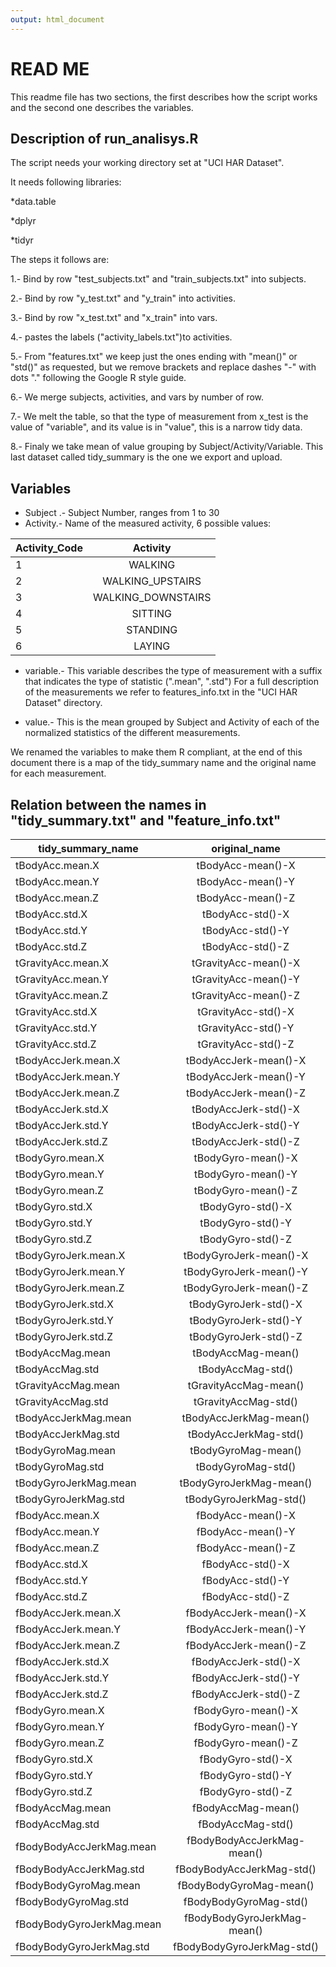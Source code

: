 ```yaml
---
output: html_document
---
```

# READ ME

This readme file has two sections, the first describes how the script works and the second one describes the variables.

## Description of run_analisys.R

The script needs your working directory set at "UCI HAR Dataset".

It needs following libraries:

*data.table

*dplyr

*tidyr

The steps it follows are:

1.- Bind by row "test_subjects.txt" and "train_subjects.txt" into subjects.

2.- Bind by row "y_test.txt" and "y_train" into activities.

3.- Bind by row "x_test.txt" and "x_train" into  vars.

4.- pastes the labels ("activity_labels.txt")to activities.

5.- From "features.txt" we keep just the ones ending with "mean()" or "std()" as requested, but we remove brackets and replace dashes "-" with dots "." following the Google R style guide.

6.- We merge subjects, activities, and vars by number of row.

7.- We melt the table, so that the type of measurement from x_test is the value
of "variable", and its value is in "value", this is a narrow tidy data.

8.- Finaly we take mean of value grouping by Subject/Activity/Variable. This last dataset called tidy_summary is the one we export and upload.

## Variables

* Subject .- Subject Number, ranges from 1 to 30
* Activity.- Name of the measured activity, 6 possible values:


Activity_Code|Activity
| ----------- |:-----------:|
1|WALKING
2|WALKING_UPSTAIRS
3|WALKING_DOWNSTAIRS
4|SITTING
5|STANDING
6|LAYING

  
* variable.- This variable describes the type of measurement with a suffix that indicates the type of  statistic (".mean", ".std")  For a full description of the measurements we refer to features_info.txt in the "UCI HAR Dataset" directory.


* value.- This is the mean grouped by Subject and Activity of each of the normalized statistics of the different measurements. 

We renamed the variables to make them R compliant, at the end of this document there is a map of the tidy_summary name and the original name for each measurement.


## Relation between the names in "tidy_summary.txt" and  "feature_info.txt"

tidy_summary_name|original_name
| ----------- |:-----------:|
tBodyAcc.mean.X|tBodyAcc-mean()-X
tBodyAcc.mean.Y|tBodyAcc-mean()-Y
tBodyAcc.mean.Z|tBodyAcc-mean()-Z
tBodyAcc.std.X|tBodyAcc-std()-X
tBodyAcc.std.Y|tBodyAcc-std()-Y
tBodyAcc.std.Z|tBodyAcc-std()-Z
tGravityAcc.mean.X|tGravityAcc-mean()-X
tGravityAcc.mean.Y|tGravityAcc-mean()-Y
tGravityAcc.mean.Z|tGravityAcc-mean()-Z
tGravityAcc.std.X|tGravityAcc-std()-X
tGravityAcc.std.Y|tGravityAcc-std()-Y
tGravityAcc.std.Z|tGravityAcc-std()-Z
tBodyAccJerk.mean.X|tBodyAccJerk-mean()-X
tBodyAccJerk.mean.Y|tBodyAccJerk-mean()-Y
tBodyAccJerk.mean.Z|tBodyAccJerk-mean()-Z
tBodyAccJerk.std.X|tBodyAccJerk-std()-X
tBodyAccJerk.std.Y|tBodyAccJerk-std()-Y
tBodyAccJerk.std.Z|tBodyAccJerk-std()-Z
tBodyGyro.mean.X|tBodyGyro-mean()-X
tBodyGyro.mean.Y|tBodyGyro-mean()-Y
tBodyGyro.mean.Z|tBodyGyro-mean()-Z
tBodyGyro.std.X|tBodyGyro-std()-X
tBodyGyro.std.Y|tBodyGyro-std()-Y
tBodyGyro.std.Z|tBodyGyro-std()-Z
tBodyGyroJerk.mean.X|tBodyGyroJerk-mean()-X
tBodyGyroJerk.mean.Y|tBodyGyroJerk-mean()-Y
tBodyGyroJerk.mean.Z|tBodyGyroJerk-mean()-Z
tBodyGyroJerk.std.X|tBodyGyroJerk-std()-X
tBodyGyroJerk.std.Y|tBodyGyroJerk-std()-Y
tBodyGyroJerk.std.Z|tBodyGyroJerk-std()-Z
tBodyAccMag.mean|tBodyAccMag-mean()
tBodyAccMag.std|tBodyAccMag-std()
tGravityAccMag.mean|tGravityAccMag-mean()
tGravityAccMag.std|tGravityAccMag-std()
tBodyAccJerkMag.mean|tBodyAccJerkMag-mean()
tBodyAccJerkMag.std|tBodyAccJerkMag-std()
tBodyGyroMag.mean|tBodyGyroMag-mean()
tBodyGyroMag.std|tBodyGyroMag-std()
tBodyGyroJerkMag.mean|tBodyGyroJerkMag-mean()
tBodyGyroJerkMag.std|tBodyGyroJerkMag-std()
fBodyAcc.mean.X|fBodyAcc-mean()-X
fBodyAcc.mean.Y|fBodyAcc-mean()-Y
fBodyAcc.mean.Z|fBodyAcc-mean()-Z
fBodyAcc.std.X|fBodyAcc-std()-X
fBodyAcc.std.Y|fBodyAcc-std()-Y
fBodyAcc.std.Z|fBodyAcc-std()-Z
fBodyAccJerk.mean.X|fBodyAccJerk-mean()-X
fBodyAccJerk.mean.Y|fBodyAccJerk-mean()-Y
fBodyAccJerk.mean.Z|fBodyAccJerk-mean()-Z
fBodyAccJerk.std.X|fBodyAccJerk-std()-X
fBodyAccJerk.std.Y|fBodyAccJerk-std()-Y
fBodyAccJerk.std.Z|fBodyAccJerk-std()-Z
fBodyGyro.mean.X|fBodyGyro-mean()-X
fBodyGyro.mean.Y|fBodyGyro-mean()-Y
fBodyGyro.mean.Z|fBodyGyro-mean()-Z
fBodyGyro.std.X|fBodyGyro-std()-X
fBodyGyro.std.Y|fBodyGyro-std()-Y
fBodyGyro.std.Z|fBodyGyro-std()-Z
fBodyAccMag.mean|fBodyAccMag-mean()
fBodyAccMag.std|fBodyAccMag-std()
fBodyBodyAccJerkMag.mean|fBodyBodyAccJerkMag-mean()
fBodyBodyAccJerkMag.std|fBodyBodyAccJerkMag-std()
fBodyBodyGyroMag.mean|fBodyBodyGyroMag-mean()
fBodyBodyGyroMag.std|fBodyBodyGyroMag-std()
fBodyBodyGyroJerkMag.mean|fBodyBodyGyroJerkMag-mean()
fBodyBodyGyroJerkMag.std|fBodyBodyGyroJerkMag-std()